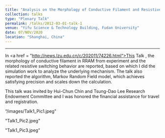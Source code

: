 ```yaml
---
title: "Analysis on the Morphology of Conductive Filament and Resistive Switching Behavior of RRAM by Markov Random Field Simulation"
collection: talks
type: "Plenary Talk"
permalink: /talks/2012-03-01-talk-1
venue: "Yifu Science & Technology Building, Fudan University"
date: 07/NOV/2020
location: "Shanghai, China"
---
```




---

In <a href = "http://news.lzu.edu.cn/c/202011/74226.html“>This Talk </a>, the morphology of conductive filament in RRAM from experiment and the related resistive switching behavior are reported, based on which I did the simulation work to analyze the underlying mechanism. The talk also reported the algorithm, Markov Random Field model, which achieves satisfying precision and scales down the calculation. 

This talk was invited by Hui-Chun Chin and Tsung-Dao Lee Research Endowment Committee and I was honored the financial assistance for travel and registration.

“/images/Talk1_Pic1.jpeg"

"Talk1_Pic2.jpeg"

"Talk1_Pic3.jpeg"
